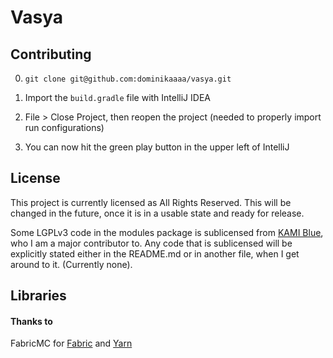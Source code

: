 # Vasya

## Contributing

0. `git clone git@github.com:dominikaaaa/vasya.git`

1. Import the `build.gradle` file with IntelliJ IDEA

2. File > Close Project, then reopen the project (needed to properly import run configurations)

3. You can now hit the green play button in the upper left of IntelliJ

## License

This project is currently licensed as All Rights Reserved. This will be changed in the future, once it is in a usable state and ready for release. 

Some LGPLv3 code in the modules package is sublicensed from [KAMI Blue](https://github.com/kami-blue/client/), who I am a major contributor to. 
Any code that is sublicensed will be explicitly stated either in the README.md or in another file, when I get around to it. (Currently none).

## Libraries

#### Thanks to

FabricMC for [Fabric](https://github.com/FabricMC/fabric) and [Yarn](https://github.com/FabricMC/yarn)
